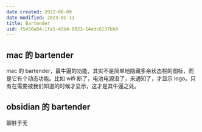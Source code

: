 ```yaml
---
date created: 2022-06-09
date modified: 2023-01-11
title: Bartender
uid: f5430a84-1fa5-45b4-8023-14edc6137bb9
---
```


## mac 的 bartender

mac 的 bartender，最牛逼的功能，其实不是简单地隐藏多余状态栏的图标，而是它有个动态功能。比如 wifi 断了，电池电源没了，来通知了，才显示 logo。只有在需要被我们知道的时候才显示，这才是其牛逼之处。

## obsidian 的 bartender

聊胜于无
